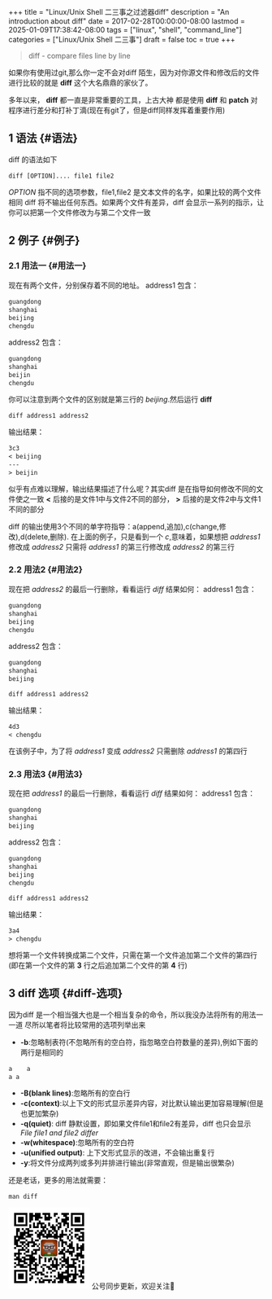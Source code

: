 +++
title = "Linux/Unix Shell 二三事之过滤器diff"
description = "An introduction about diff"
date = 2017-02-28T00:00:00-08:00
lastmod = 2025-01-09T17:38:42-08:00
tags = ["linux", "shell", "command_line"]
categories = ["Linux/Unix Shell 二三事"]
draft = false
toc = true
+++

> diff - compare files line by line

如果你有使用过git,那么你一定不会对diff 陌生，因为对你源文件和修改后的文件进行比较的就是 **diff** 这个大名鼎鼎的家伙了。

多年以来， **diff** 都一直是非常重要的工具，上古大神 都是使用 **diff** 和 **patch** 对程序进行差分和打补丁滴(现在有git了，但是diff同样发挥着重要作用)


## <span class="section-num">1</span> 语法 {#语法}

diff 的语法如下

```shell
diff [OPTION].... file1 file2
```

_OPTION_ 指不同的选项参数，file1,file2 是文本文件的名字，如果比较的两个文件相同 diff 将不输出任何东西。如果两个文件有差异，diff 会显示一系列的指示，让你可以把第一个文件修改为与第二个文件一致


## <span class="section-num">2</span> 例子 {#例子}


### <span class="section-num">2.1</span> 用法一 {#用法一}

现在有两个文件，分别保存着不同的地址。
address1 包含：

```text
guangdong
shanghai
beijing
chengdu
```

address2 包含：

```text
guangdong
shanghai
beijin
chengdu
```

你可以注意到两个文件的区别就是第三行的 _beijing_.然后运行 **diff**

```shell
diff address1 address2
```

输出结果：

```text
3c3
< beijing
---
> beijin
```

似乎有点难以理解，输出结果描述了什么呢？其实diff 是在指导如何修改不同的文件使之一致 **&lt;** 后接的是文件1中与文件2不同的部分， **&gt;** 后接的是文件2中与文件1不同的部分

diff 的输出使用3个不同的单字符指导：a(append,追加),c(change,修改),d(delete,删除). 在上面的例子，只是看到一个 _c_,意味着，如果想把 _address1_ 修改成 _address2_ 只需将 _address1_ 的第三行修改成 _address2_ 的第三行


### <span class="section-num">2.2</span> 用法2 {#用法2}

现在把 _address2_ 的最后一行删除，看看运行 _diff_ 结果如何：
address1 包含：

```text
guangdong
shanghai
beijing
chengdu
```

address2 包含：

```text
guangdong
shanghai
beijing
```

```shell
diff address1 address2
```

输出结果：

```text
4d3
< chengdu
```

在该例子中，为了将 _address1_ 变成 _address2_ 只需删除 _address1_ 的第四行


### <span class="section-num">2.3</span> 用法3 {#用法3}

现在把 _address1_ 的最后一行删除，看看运行 _diff_ 结果如何：
address1 包含：

```text
guangdong
shanghai
beijing
```

address2 包含：

```text
guangdong
shanghai
beijing
chengdu
```

```shell
diff address1 address2
```

输出结果：

```text
3a4
> chengdu
```

想将第一个文件转换成第二个文件，只需在第一个文件追加第二个文件的第四行(即在第一个文件的第 **3** 行之后追加第二个文件的第 **4** 行)


## <span class="section-num">3</span> diff 选项 {#diff-选项}

因为diff 是一个相当强大也是一个相当复杂的命令，所以我没办法将所有的用法一一道
尽所以笔者将比较常用的选项列举出来

-   **-b**:忽略制表符(不忽略所有的空白符，指忽略空白符数量的差异),例如下面的两行是相同的

<!--listend-->

```nil
a    a
a a
```

-   **-B(blank lines)**:忽略所有的空白行
-   **-c(context)**:以上下文的形式显示差异内容，对比默认输出更加容易理解(但是也更加繁杂)
-   **-q(quiet)**: diff 静默设置，即如果文件file1和file2有差异，diff 也只会显示 _File file1 and file2 differ_
-   **-w(whitespace)**:忽略所有的空白符
-   **-u(unified output)**: 上下文形式显示的改进，不会输出重复行
-   **-y**:将文件分成两列或多列并排进行输出(非常直观，但是输出很繁杂)

还是老话，更多的用法就需要：

```shell
man diff
```

<div center class="qr-container">
<img src="/ox-hugo/qrcode_gh_e06d750e626f_1.jpg" alt="qrcode_gh_e06d750e626f_1.jpg" width="160px" height="160px" center="t" class="qr-container" />
公号同步更新，欢迎关注👻
</div>

